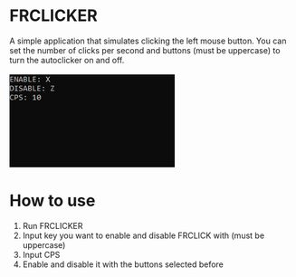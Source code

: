 # FRCLICKER
A simple application that simulates clicking the left mouse button. You can set the number of clicks per second and buttons (must be uppercase) to turn the autoclicker on and off.<br/>
<br/>
<img src="FRCLICKER.png">

# How to use
1. Run FRCLICKER
2. Input key you want to enable and disable FRCLICK with (must be uppercase)
3. Input CPS
4. Enable and disable it with the buttons selected before

